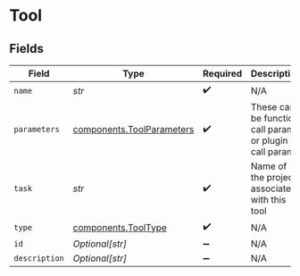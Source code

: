 # Tool


## Fields

| Field                                                                  | Type                                                                   | Required                                                               | Description                                                            |
| ---------------------------------------------------------------------- | ---------------------------------------------------------------------- | ---------------------------------------------------------------------- | ---------------------------------------------------------------------- |
| `name`                                                                 | *str*                                                                  | :heavy_check_mark:                                                     | N/A                                                                    |
| `parameters`                                                           | [components.ToolParameters](../../models/components/toolparameters.md) | :heavy_check_mark:                                                     | These can be function call params or plugin call params                |
| `task`                                                                 | *str*                                                                  | :heavy_check_mark:                                                     | Name of the project associated with this tool                          |
| `type`                                                                 | [components.ToolType](../../models/components/tooltype.md)             | :heavy_check_mark:                                                     | N/A                                                                    |
| `id`                                                                   | *Optional[str]*                                                        | :heavy_minus_sign:                                                     | N/A                                                                    |
| `description`                                                          | *Optional[str]*                                                        | :heavy_minus_sign:                                                     | N/A                                                                    |